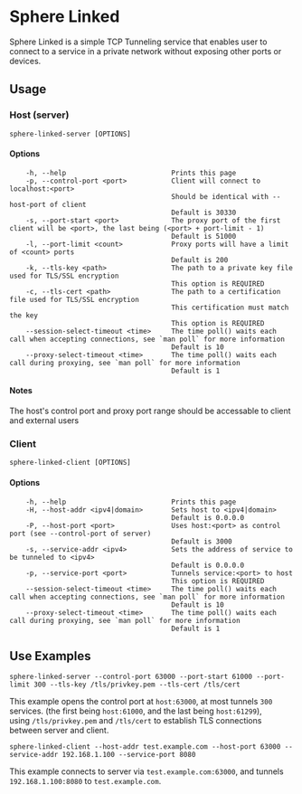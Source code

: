 # Sphere Linked

Sphere Linked is a simple TCP Tunneling service that enables user to connect to a service in a private network without exposing other ports or devices.

## Usage

### Host (server)

```
sphere-linked-server [OPTIONS]
```

#### Options

```
    -h, --help                          Prints this page
    -p, --control-port <port>           Client will connect to localhost:<port>
                                        Should be identical with --host-port of client
                                        Default is 30330
    -s, --port-start <port>             The proxy port of the first client will be <port>, the last being (<port> + port-limit - 1)
                                        Default is 51000
    -l, --port-limit <count>            Proxy ports will have a limit of <count> ports
                                        Default is 200
    -k, --tls-key <path>                The path to a private key file used for TLS/SSL encryption
                                        This option is REQUIRED
    -c, --tls-cert <path>               The path to a certification file used for TLS/SSL encryption
                                        This certification must match the key
                                        This option is REQUIRED
    --session-select-timeout <time>     The time poll() waits each call when accepting connections, see `man poll` for more information
                                        Default is 10
    --proxy-select-timeout <time>       The time poll() waits each call during proxying, see `man poll` for more information
                                        Default is 1
```

#### Notes

The host's control port and proxy port range should be accessable to client and external users

### Client

```
sphere-linked-client [OPTIONS]
```

#### Options

```
    -h, --help                          Prints this page
    -H, --host-addr <ipv4|domain>       Sets host to <ipv4|domain>
                                        Default is 0.0.0.0
    -P, --host-port <port>              Uses host:<port> as control port (see --control-port of server)
                                        Default is 3000
    -s, --service-addr <ipv4>           Sets the address of service to be tunneled to <ipv4>
                                        Default is 0.0.0.0
    -p, --service-port <port>           Tunnels service:<port> to host
                                        This option is REQUIRED
    --session-select-timeout <time>     The time poll() waits each call when accepting connections, see `man poll` for more information
                                        Default is 10
    --proxy-select-timeout <time>       The time poll() waits each call during proxying, see `man poll` for more information
                                        Default is 1
```

## Use Examples

```
sphere-linked-server --control-port 63000 --port-start 61000 --port-limit 300 --tls-key /tls/privkey.pem --tls-cert /tls/cert
```
This example opens the control port at `host:63000`, at most tunnels `300` services. (the first being `host:61000`, and the last being `host:61299`),   
using `/tls/privkey.pem` and `/tls/cert` to establish TLS connections between server and client.

```
sphere-linked-client --host-addr test.example.com --host-port 63000 --service-addr 192.168.1.100 --service-port 8080
```
This example connects to server via `test.example.com:63000`, and tunnels `192.168.1.100:8080` to `test.example.com`.